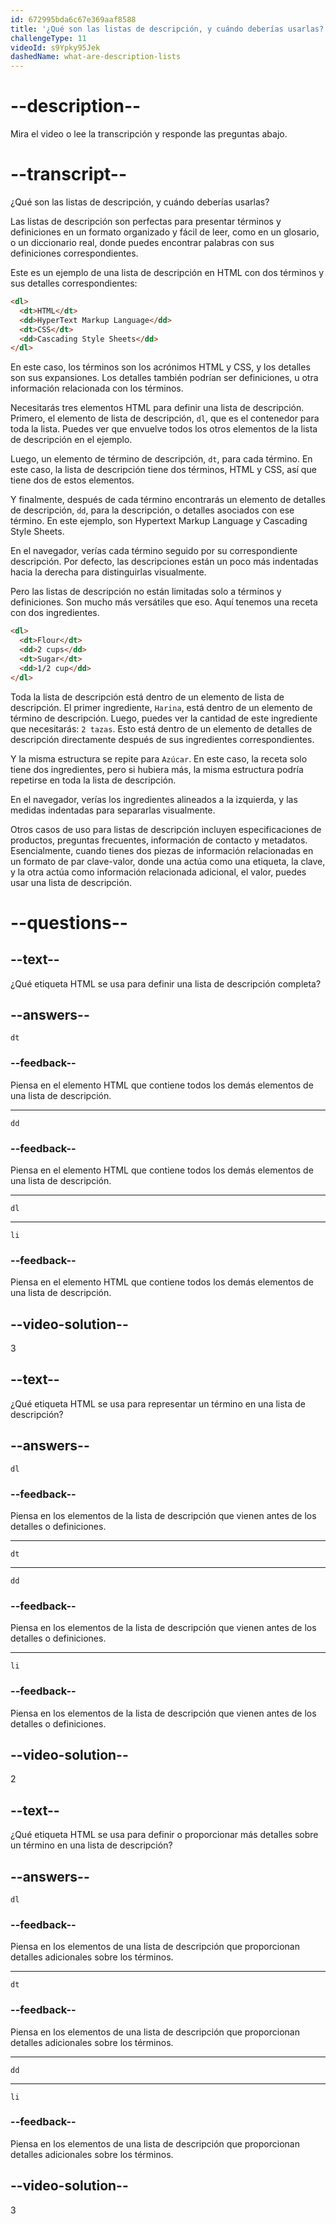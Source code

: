 ```yaml
---
id: 672995bda6c67e369aaf8588
title: '¿Qué son las listas de descripción, y cuándo deberías usarlas?'
challengeType: 11
videoId: s9Ypky95Jek
dashedName: what-are-description-lists
---
```


# --description--

Mira el video o lee la transcripción y responde las preguntas abajo.

# --transcript--

¿Qué son las listas de descripción, y cuándo deberías usarlas?

Las listas de descripción son perfectas para presentar términos y definiciones en un formato organizado y fácil de leer, como en un glosario, o un diccionario real, donde puedes encontrar palabras con sus definiciones correspondientes.

Este es un ejemplo de una lista de descripción en HTML con dos términos y sus detalles correspondientes:

```html
<dl>
  <dt>HTML</dt>
  <dd>HyperText Markup Language</dd>
  <dt>CSS</dt>
  <dd>Cascading Style Sheets</dd>
</dl>
```

En este caso, los términos son los acrónimos HTML y CSS, y los detalles son sus expansiones. Los detalles también podrían ser definiciones, u otra información relacionada con los términos.

Necesitarás tres elementos HTML para definir una lista de descripción. Primero, el elemento de lista de descripción, `dl`, que es el contenedor para toda la lista. Puedes ver que envuelve todos los otros elementos de la lista de descripción en el ejemplo.

Luego, un elemento de término de descripción, `dt`, para cada término. En este caso, la lista de descripción tiene dos términos, HTML y CSS, así que tiene dos de estos elementos.

Y finalmente, después de cada término encontrarás un elemento de detalles de descripción, `dd`, para la descripción, o detalles asociados con ese término. En este ejemplo, son Hypertext Markup Language y Cascading Style Sheets.

En el navegador, verías cada término seguido por su correspondiente descripción. Por defecto, las descripciones están un poco más indentadas hacia la derecha para distinguirlas visualmente.

Pero las listas de descripción no están limitadas solo a términos y definiciones. Son mucho más versátiles que eso. Aquí tenemos una receta con dos ingredientes.

```html
<dl>
  <dt>Flour</dt>
  <dd>2 cups</dd>
  <dt>Sugar</dt>
  <dd>1/2 cup</dd>
</dl>
```

Toda la lista de descripción está dentro de un elemento de lista de descripción. El primer ingrediente, `Harina`, está dentro de un elemento de término de descripción. Luego, puedes ver la cantidad de este ingrediente que necesitarás: `2 tazas`. Esto está dentro de un elemento de detalles de descripción directamente después de sus ingredientes correspondientes.

Y la misma estructura se repite para `Azúcar`. En este caso, la receta solo tiene dos ingredientes, pero si hubiera más, la misma estructura podría repetirse en toda la lista de descripción.

En el navegador, verías los ingredientes alineados a la izquierda, y las medidas indentadas para separarlas visualmente.

Otros casos de uso para listas de descripción incluyen especificaciones de productos, preguntas frecuentes, información de contacto y metadatos. Esencialmente, cuando tienes dos piezas de información relacionadas en un formato de par clave-valor, donde una actúa como una etiqueta, la clave, y la otra actúa como información relacionada adicional, el valor, puedes usar una lista de descripción.

# --questions--

## --text--

¿Qué etiqueta HTML se usa para definir una lista de descripción completa?

## --answers--

`dt`

### --feedback--

Piensa en el elemento HTML que contiene todos los demás elementos de una lista de descripción.

---

`dd`

### --feedback--

Piensa en el elemento HTML que contiene todos los demás elementos de una lista de descripción.

---

`dl`

---

`li`

### --feedback--

Piensa en el elemento HTML que contiene todos los demás elementos de una lista de descripción.

## --video-solution--

3

## --text--

¿Qué etiqueta HTML se usa para representar un término en una lista de descripción?

## --answers--

`dl`

### --feedback--

Piensa en los elementos de la lista de descripción que vienen antes de los detalles o definiciones.

---

`dt`

---

`dd`

### --feedback--

Piensa en los elementos de la lista de descripción que vienen antes de los detalles o definiciones.

---

`li`

### --feedback--

Piensa en los elementos de la lista de descripción que vienen antes de los detalles o definiciones.

## --video-solution--

2

## --text--

¿Qué etiqueta HTML se usa para definir o proporcionar más detalles sobre un término en una lista de descripción?

## --answers--

`dl`

### --feedback--

Piensa en los elementos de una lista de descripción que proporcionan detalles adicionales sobre los términos.

---

`dt`

### --feedback--

Piensa en los elementos de una lista de descripción que proporcionan detalles adicionales sobre los términos.

---

`dd`

---

`li`

### --feedback--

Piensa en los elementos de una lista de descripción que proporcionan detalles adicionales sobre los términos.

## --video-solution--

3
